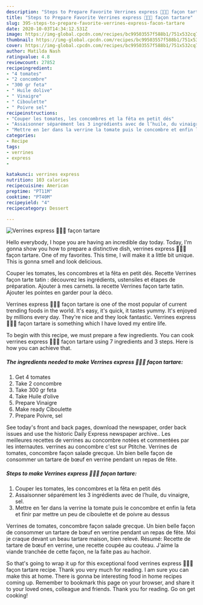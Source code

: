 ```yaml
---
description: "Steps to Prepare Favorite Verrines express 🍅🥒🧀 façon tartare"
title: "Steps to Prepare Favorite Verrines express 🍅🥒🧀 façon tartare"
slug: 395-steps-to-prepare-favorite-verrines-express-facon-tartare
date: 2020-10-03T14:34:12.531Z
image: https://img-global.cpcdn.com/recipes/bc99503557f588b1/751x532cq70/verrines-express-🍅🥒🧀-facon-tartare-photo-principale-de-la-recette.jpg
thumbnail: https://img-global.cpcdn.com/recipes/bc99503557f588b1/751x532cq70/verrines-express-🍅🥒🧀-facon-tartare-photo-principale-de-la-recette.jpg
cover: https://img-global.cpcdn.com/recipes/bc99503557f588b1/751x532cq70/verrines-express-🍅🥒🧀-facon-tartare-photo-principale-de-la-recette.jpg
author: Matilda Nash
ratingvalue: 4.8
reviewcount: 27852
recipeingredient:
- "4 tomates"
- "2 concombre"
- "300 gr feta"
- " Huile dolive"
- " Vinaigre"
- " Ciboulette"
- " Poivre sel"
recipeinstructions:
- "Couper les tomates, les concombres et la fêta en petit dés"
- "Assaisonner séparément les 3 ingrédients avec de l’huile, du vinaigre, sel."
- "Mettre en 1er dans la verrine la tomate puis le concombre et enfin la feta et finir par mettre un peu de ciboulette et de poivre au dessus"
categories:
- Recipe
tags:
- verrines
- express
- 

katakunci: verrines express  
nutrition: 103 calories
recipecuisine: American
preptime: "PT11M"
cooktime: "PT40M"
recipeyield: "4"
recipecategory: Dessert

---
```



![Verrines express 🍅🥒🧀 façon tartare](https://img-global.cpcdn.com/recipes/bc99503557f588b1/751x532cq70/verrines-express-🍅🥒🧀-facon-tartare-photo-principale-de-la-recette.jpg)

Hello everybody, I hope you are having an incredible day today. Today, I'm gonna show you how to prepare a distinctive dish, verrines express 🍅🥒🧀 façon tartare. One of my favorites. This time, I will make it a little bit unique. This is gonna smell and look delicious.

Couper les tomates, les concombres et la fêta en petit dés. Recette Verrines façon tarte tatin : découvrez les ingrédients, ustensiles et étapes de préparation. Ajouter à mes carnets. la recette Verrines façon tarte tatin. Ajouter les pointes en garder pour la déco.

Verrines express 🍅🥒🧀 façon tartare is one of the most popular of current trending foods in the world. It's easy, it's quick, it tastes yummy. It's enjoyed by millions every day. They're nice and they look fantastic. Verrines express 🍅🥒🧀 façon tartare is something which I have loved my entire life.


To begin with this recipe, we must prepare a few ingredients. You can cook verrines express 🍅🥒🧀 façon tartare using 7 ingredients and 3 steps. Here is how you can achieve that.

<!--inarticleads1-->

##### The ingredients needed to make Verrines express 🍅🥒🧀 façon tartare:

1. Get 4 tomates
1. Take 2 concombre
1. Take 300 gr feta
1. Take  Huile d’olive
1. Prepare  Vinaigre
1. Make ready  Ciboulette
1. Prepare  Poivre, sel


See today&#39;s front and back pages, download the newspaper, order back issues and use the historic Daily Express newspaper archive.. Les meilleures recettes de verrines au concombre notées et commentées par les internautes. verrines au concombre c&#39;est sur Ptitche. Verrines de tomates, concombre façon salade grecque. Un bien belle façon de consommer un tartare de bœuf en verrine pendant un repas de fête. 

<!--inarticleads2-->

##### Steps to make Verrines express 🍅🥒🧀 façon tartare:

1. Couper les tomates, les concombres et la fêta en petit dés
1. Assaisonner séparément les 3 ingrédients avec de l’huile, du vinaigre, sel.
1. Mettre en 1er dans la verrine la tomate puis le concombre et enfin la feta et finir par mettre un peu de ciboulette et de poivre au dessus


Verrines de tomates, concombre façon salade grecque. Un bien belle façon de consommer un tartare de bœuf en verrine pendant un repas de fête. Moi je craque devant un beau tartare maison, bien relevé. Résumé: Recette de tartare de bœuf en verrine, une recette coupée au couteau. J&#39;aime la viande tranchée de cette façon, ne la faite pas au hachoir. 

So that's going to wrap it up for this exceptional food verrines express 🍅🥒🧀 façon tartare recipe. Thank you very much for reading. I am sure you can make this at home. There is gonna be interesting food in home recipes coming up. Remember to bookmark this page on your browser, and share it to your loved ones, colleague and friends. Thank you for reading. Go on get cooking!
